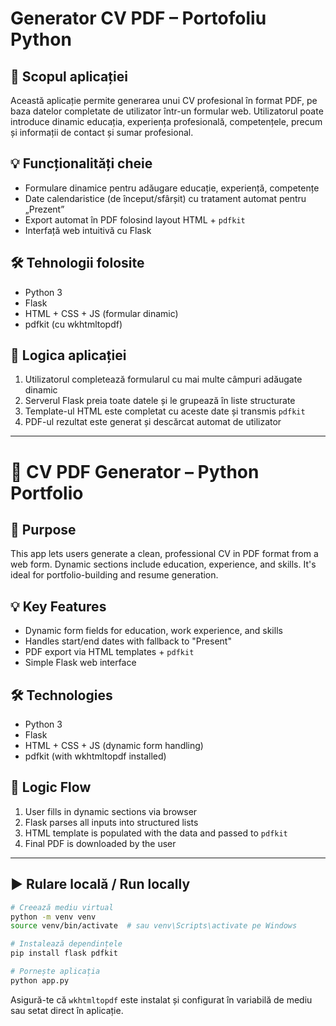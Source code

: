 # Generator CV PDF – Portofoliu Python

## 📌 Scopul aplicației
Această aplicație permite generarea unui CV profesional în format PDF, pe baza datelor completate de utilizator într-un formular web. Utilizatorul poate introduce dinamic educația, experiența profesională, competențele, precum și informații de contact și sumar profesional.

## 💡 Funcționalități cheie
- Formulare dinamice pentru adăugare educație, experiență, competențe
- Date calendaristice (de început/sfârșit) cu tratament automat pentru „Prezent”
- Export automat în PDF folosind layout HTML + `pdfkit`
- Interfață web intuitivă cu Flask

## 🛠️ Tehnologii folosite
- Python 3
- Flask
- HTML + CSS + JS (formular dinamic)
- pdfkit (cu wkhtmltopdf)

## 🧠 Logica aplicației
1. Utilizatorul completează formularul cu mai multe câmpuri adăugate dinamic
2. Serverul Flask preia toate datele și le grupează în liste structurate
3. Template-ul HTML este completat cu aceste date și transmis `pdfkit`
4. PDF-ul rezultat este generat și descărcat automat de utilizator

---

# 📄 CV PDF Generator – Python Portfolio

## 📌 Purpose
This app lets users generate a clean, professional CV in PDF format from a web form. Dynamic sections include education, experience, and skills. It's ideal for portfolio-building and resume generation.

## 💡 Key Features
- Dynamic form fields for education, work experience, and skills
- Handles start/end dates with fallback to "Present"
- PDF export via HTML templates + `pdfkit`
- Simple Flask web interface

## 🛠️ Technologies
- Python 3
- Flask
- HTML + CSS + JS (dynamic form handling)
- pdfkit (with wkhtmltopdf installed)

## 🧠 Logic Flow
1. User fills in dynamic sections via browser
2. Flask parses all inputs into structured lists
3. HTML template is populated with the data and passed to `pdfkit`
4. Final PDF is downloaded by the user

---

## ▶️ Rulare locală / Run locally
```bash
# Creează mediu virtual
python -m venv venv
source venv/bin/activate  # sau venv\Scripts\activate pe Windows

# Instalează dependințele
pip install flask pdfkit

# Pornește aplicația
python app.py
```

Asigură-te că `wkhtmltopdf` este instalat și configurat în variabilă de mediu sau setat direct în aplicație.

